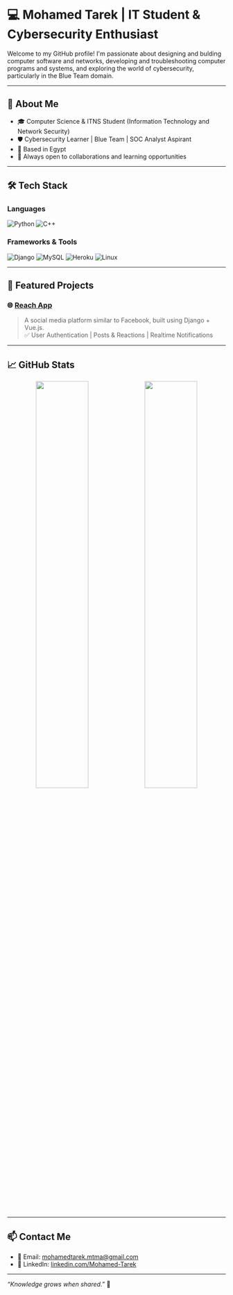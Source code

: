 # 💻 Mohamed Tarek | IT Student & Cybersecurity Enthusiast

Welcome to my GitHub profile! I'm passionate about designing and bulding computer software and networks, developing and troubleshooting computer programs and systems, and exploring the world of cybersecurity, particularly in the Blue Team domain.

---

## 🚀 About Me

- 🎓 Computer Science & ITNS Student (Information Technology and Network Security)   
- 🛡️ Cybersecurity Learner | Blue Team | SOC Analyst Aspirant  
- 📍 Based in Egypt  
- 💬 Always open to collaborations and learning opportunities

---

## 🛠️ Tech Stack

### Languages
![Python](https://img.shields.io/badge/-Python-3776AB?style=flat&logo=python&logoColor=white)
![C++](https://img.shields.io/badge/-C++-00599C?style=flat&logo=cplusplus&logoColor=white)

### Frameworks & Tools
![Django](https://img.shields.io/badge/-Django-092E20?style=flat&logo=django&logoColor=white)
![MySQL](https://img.shields.io/badge/-MySQL-4479A1?style=flat&logo=mysql&logoColor=white)
![Heroku](https://img.shields.io/badge/-Heroku-430098?style=flat&logo=heroku&logoColor=white)
![Linux](https://img.shields.io/badge/-Linux-FCC624?style=flat&logo=linux&logoColor=black)

---

## 📂 Featured Projects

### 🌐 [Reach App](https://github.com/Mohamed-Tarek-MT/Reach-App)
> A social media platform similar to Facebook, built using Django + Vue.js.  
> ✅ User Authentication | Posts & Reactions | Realtime Notifications


---

## 📈 GitHub Stats

<p align="center">
  <img src="https://github-readme-stats.vercel.app/api?username=yourusername&show_icons=true&theme=github_dark" width="49%"/>
  <img src="https://github-readme-stats.vercel.app/api/top-langs/?username=yourusername&layout=compact&theme=github_dark" width="49%"/>
</p>

---

## 📫 Contact Me

- 📧 Email: mohamedtarek.mtma@gmail.com  
- 💼 LinkedIn: [linkedin.com/Mohamed-Tarek](https://www.linkedin.com/in/mohamed-tarek-b18751265?lipi=urn%3Ali%3Apage%3Ad_flagship3_profile_view_base_contact_details%3BMx3r253MR2aBkpEQoWHyUw%3D%3D)  

---

_“Knowledge grows when shared.”_ 🌱  
